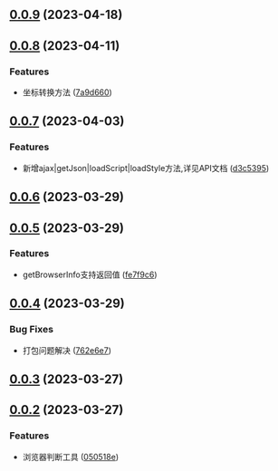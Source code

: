 ## [0.0.9](https://gitlab.navinfo.com/CenNavi/cennavifrontend/common-util/compare/v0.0.8...v0.0.9) (2023-04-18)



## [0.0.8](https://gitlab.navinfo.com/CenNavi/cennavifrontend/common-util/compare/v0.0.7...v0.0.8) (2023-04-11)


### Features

* 坐标转换方法 ([7a9d660](https://gitlab.navinfo.com/CenNavi/cennavifrontend/common-util/commit/7a9d660b3788cab54975ff13838cd42a6548e18f))



## [0.0.7](https://gitlab.navinfo.com/CenNavi/cennavifrontend/common-util/compare/v0.0.6...v0.0.7) (2023-04-03)


### Features

* 新增ajax|getJson|loadScript|loadStyle方法,详见API文档 ([d3c5395](https://gitlab.navinfo.com/CenNavi/cennavifrontend/common-util/commit/d3c53958eb93cda86da166a3dc3dd887f5b76a69))



## [0.0.6](https://gitlab.navinfo.com/CenNavi/cennavifrontend/common-util/compare/v0.0.5...v0.0.6) (2023-03-29)



## [0.0.5](https://gitlab.navinfo.com/CenNavi/cennavifrontend/common-util/compare/v0.0.4...v0.0.5) (2023-03-29)


### Features

* getBrowserInfo支持返回值 ([fe7f9c6](https://gitlab.navinfo.com/CenNavi/cennavifrontend/common-util/commit/fe7f9c623b4fe8d4534351ba2a973aff4b2b379b))



## [0.0.4](https://gitlab.navinfo.com/CenNavi/cennavifrontend/common-util/compare/v0.0.3...v0.0.4) (2023-03-29)


### Bug Fixes

* 打包问题解决 ([762e6e7](https://gitlab.navinfo.com/CenNavi/cennavifrontend/common-util/commit/762e6e7fe33823783f4651529b2a01dba948fa57))



## [0.0.3](https://gitlab.navinfo.com/CenNavi/cennavifrontend/common-util/compare/v0.0.2...v0.0.3) (2023-03-27)



## [0.0.2](https://gitlab.navinfo.com/CenNavi/cennavifrontend/common-util/compare/050518ed5fb57e3c6bcf3be22dd410d9efea36cc...v0.0.2) (2023-03-27)


### Features

* 浏览器判断工具 ([050518e](https://gitlab.navinfo.com/CenNavi/cennavifrontend/common-util/commit/050518ed5fb57e3c6bcf3be22dd410d9efea36cc))



